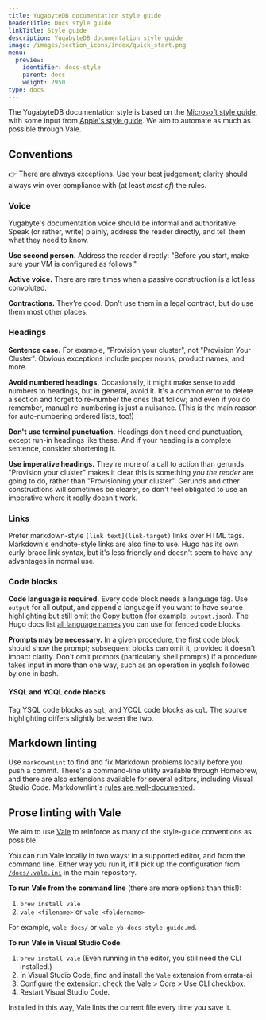 ```yaml
---
title: YugabyteDB documentation style guide
headerTitle: Docs style guide
linkTitle: Style guide
description: YugabyteDB documentation style guide
image: /images/section_icons/index/quick_start.png
menu:
  preview:
    identifier: docs-style
    parent: docs
    weight: 2950
type: docs
---
```


The YugabyteDB documentation style is based on the [Microsoft style guide](https://docs.microsoft.com/en-us/style-guide/welcome/), with some input from [Apple's style guide](https://help.apple.com/applestyleguide/#/). We aim to automate as much as possible through Vale.

## Conventions

👉 There are always exceptions. Use your best judgement; clarity should always win over compliance with (at least _most of_) the rules.

### Voice

Yugabyte's documentation voice should be informal and authoritative. Speak (or rather, write) plainly, address the reader directly, and tell them what they need to know.

**Use second person.** Address the reader directly: "Before you start, make sure your VM is configured as follows."

**Active voice.** There are rare times when a passive construction is a lot less convoluted.

**Contractions.** They're good. Don't use them in a legal contract, but do use them most other places.

### Headings

**Sentence case.** For example, "Provision your cluster", not "Provision Your Cluster". Obvious exceptions include proper nouns, product names, and more.

**Avoid numbered headings.** Occasionally, it might make sense to add numbers to headings, but in general, avoid it. It's a common error to delete a section and forget to re-number the ones that follow; and even if you do remember, manual re-numbering is just a nuisance. (This is the main reason for auto-numbering ordered lists, too!)

**Don't use terminal punctuation.** Headings don't need end punctuation, except run-in headings like these. And if your heading is a complete sentence, consider shortening it.

**Use imperative headings.** They're more of a call to action than gerunds. "Provision your cluster" makes it clear this is something _you the reader_ are going to do, rather than "Provisioning your cluster". Gerunds and other constructions will sometimes be clearer, so don't feel obligated to use an imperative where it really doesn't work.

### Links

Prefer markdown-style `[link text](link-target)` links over HTML tags. Markdown's endnote-style links are also fine to use. Hugo has its own curly-brace link syntax, but it's less friendly and doesn't seem to have any advantages in normal use.

### Code blocks

**Code language is required.** Every code block needs a language tag. Use `output` for all output, and append a language if you want to have source highlighting but still omit the Copy button (for example, `output.json`). The Hugo docs list [all language names](https://gohugo.io/content-management/syntax-highlighting/#list-of-chroma-highlighting-languages) you can use for fenced code blocks.

**Prompts may be necessary.** In a given procedure, the first code block should show the prompt; subsequent blocks can omit it, provided it doesn't impact clarity. Don't omit prompts (particularly shell prompts) if a procedure takes input in more than one way, such as an operation in ysqlsh followed by one in bash.

#### YSQL and YCQL code blocks

Tag YSQL code blocks as `sql`, and YCQL code blocks as `cql`. The source highlighting differs slightly between the two.

## Markdown linting

Use `markdownlint` to find and fix Markdown problems locally before you push a commit. There's a command-line utility available through Homebrew, and there are also extensions available for several editors, including Visual Studio Code. Markdownlint's [rules are well-documented](https://github.com/DavidAnson/markdownlint/blob/main/doc/Rules.md).

## Prose linting with Vale

We aim to use [Vale](https://docs.errata.ai) to reinforce as many of the style-guide conventions as possible.

You can run Vale locally in two ways: in a supported editor, and from the command line. Either way you run it, it'll pick up the configuration from [`/docs/.vale.ini`](https://github.com/polarweasel/yugabyte-db/blob/master/docs/.vale.ini) in the main repository.

**To run Vale from the command line** (there are more options than this!):

1. `brew install vale`
1. `vale <filename>` or `vale <foldername>`

For example, `vale docs/` or `vale yb-docs-style-guide.md`.

**To run Vale in Visual Studio Code**:

1. `brew install vale` (Even running in the editor, you still need the CLI installed.)
1. In Visual Studio Code, find and install the `Vale` extension from errata-ai.
1. Configure the extension: check the Vale > Core > Use CLI checkbox.
1. Restart Visual Studio Code.

Installed in this way, Vale lints the current file every time you save it.
